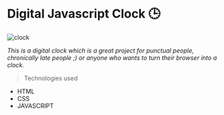 # Digital Javascript Clock 🕒

![clock](https://user-images.githubusercontent.com/72425181/124385977-a6e42580-dcf5-11eb-8f45-3efc073368a0.png)


*This is a digital clock which is a great project for punctual people, chronically late people ;) or anyone who wants to turn their browser into a clock.*

> Technologies used
- HTML
- CSS
- JAVASCRIPT
